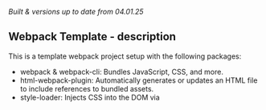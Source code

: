 _Built & versions up to date from 04.01.25_

## Webpack Template - description

This is a template webpack project setup with the following packages:

- webpack & webpack-cli: Bundles JavaScript, CSS, and more.
- html-webpack-plugin: Automatically generates or updates an HTML file to include references to bundled assets.
- style-loader: Injects CSS into the DOM via <style> tags.
- css-loader: Resolves @import and url() statements in CSS for Webpack to process.
- html-loader: Processes HTML files to resolve asset references like images or links.
- webpack-dev-server: Provides a development server that rebuilds, updates source maps, and refreshes the browser in real time, run `npx webpack serve`.

## Usage
Clone this repo, change the "name" in package.json, then run `npm install` to install the dependencies.


## ToDo's
- Enable update of todoItem.#done on checkbox click
- Enable update of todoItem.#title on title click
- Add delete todoItem button

- Create #updateTodoList() - to update either list or listItems:
  - must update localStorage object
  - must re-render the updated list

- Add a delete todoItem button to each todoItem:
  - must remove the item from the list in the Dom
  - must remove the item from the list in localStorage

- Add a delete todoList button
  - must remove the list from the Dom
  - must remove the list from localStorage

- Add a clickable list title index in sidebar

- Build a full list modal view, accessible by clicking on list body.
- Enable expansion of todoItem, by clicking on todoItem title.

## Imminent ToDo's
- refactor tidy & shorten index.js
- write event listener for add new todoItem and complete that functionality
- write event listener for add new todoList and complete that functionality
